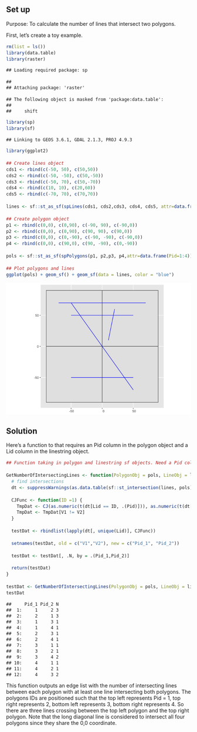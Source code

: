 Set up
------

Purpose: To calculate the number of lines that intersect two polygons.

First, let’s create a toy example.

``` r
rm(list = ls())
library(data.table)
library(raster)
```

    ## Loading required package: sp

    ## 
    ## Attaching package: 'raster'

    ## The following object is masked from 'package:data.table':
    ## 
    ##     shift

``` r
library(sp)
library(sf)
```

    ## Linking to GEOS 3.6.1, GDAL 2.1.3, PROJ 4.9.3

``` r
library(ggplot2)

## Create lines object
cds1 <- rbind(c(-50, 50), c(50,50))
cds2 <- rbind(c(-50, -50), c(50,-50))
cds3 <- rbind(c(-50, 70), c(50,-70))
cds4 <- rbind(c(10, 10), c(20,60))
cds5 <- rbind(c(-70, 70), c(70,70))

lines <- sf::st_as_sf(spLines(cds1, cds2,cds3, cds4, cds5, attr=data.frame(Lid=1:5)))

## Create polygon object
p1 <- rbind(c(0,0), c(0,90), c(-90, 90), c(-90,0))
p2 <- rbind(c(0,0), c(0,90), c(90, 90), c(90,0))
p3 <- rbind(c(0,0), c(0,-90), c(-90, -90), c(-90,0))
p4 <- rbind(c(0,0), c(90,0), c(90, -90), c(0,-90))

pols <- sf::st_as_sf(spPolygons(p1, p2,p3, p4,attr=data.frame(Pid=1:4)))

## Plot polygons and lines
ggplot(pols) + geom_sf() + geom_sf(data = lines, color = "blue")
```

![](LinesBtwnPolygons_files/figure-markdown_github/setup-1.png)

Solution
--------

Here’s a function to that requires an Pid column in the polygon object
and a Lid column in the linestring object.

``` r
## Function taking in polygon and linestring sf objects. Need a Pid column in the polygon object and Lid column in the linestring object. 

GetNumberOfIntersectingLines <- function(PolygonObj = pols, LineObj = lines) {
  # find intersections
  dt <- suppressWarnings(as.data.table(sf::st_intersection(lines, pols)))

  CJFunc <- function(ID =1) {
    TmpDat <- CJ(as.numeric(t(dt[Lid == ID, .(Pid)])), as.numeric(t(dt[Lid == ID, .(Pid)])))
    TmpDat <- TmpDat[V1 != V2]
  }

  testDat <- rbindlist(lapply(dt[, unique(Lid)], CJFunc))

  setnames(testDat, old = c("V1","V2"), new = c("Pid_1", "Pid_2"))

  testDat <- testDat[, .N, by = .(Pid_1,Pid_2)]

  return(testDat)
}

testDat <- GetNumberOfIntersectingLines(PolygonObj = pols, LineObj = lines)
testDat
```

    ##     Pid_1 Pid_2 N
    ##  1:     1     2 3
    ##  2:     2     1 3
    ##  3:     1     3 1
    ##  4:     1     4 1
    ##  5:     2     3 1
    ##  6:     2     4 1
    ##  7:     3     1 1
    ##  8:     3     2 1
    ##  9:     3     4 2
    ## 10:     4     1 1
    ## 11:     4     2 1
    ## 12:     4     3 2

This function outputs an edge list with the number of intersecting lines
between each polygon with at least one line intersecting both polygons.
The polygons IDs are positioned such that the top left represents Pid =
1, top right represents 2, bottom left represents 3, bottom right
represents 4. So there are three lines crossing between the top left
polygon and the top right polygon. Note that the long diagonal line is
considered to intersect all four polygons since they share the 0,0
coordinate.

